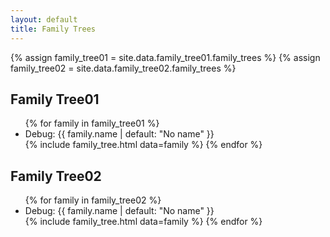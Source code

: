 ```yaml
---
layout: default
title: Family Trees
---
```


{% assign family_tree01 = site.data.family_tree01.family_trees %}
{% assign family_tree02 = site.data.family_tree02.family_trees %}

## Family Tree01
<ul>
  {% for family in family_tree01 %}
    <li>Debug: {{ family.name | default: "No name" }}</li>
    {% include family_tree.html data=family %}
  {% endfor %}
</ul>

## Family Tree02
<ul>
  {% for family in family_tree02 %}
    <li>Debug: {{ family.name | default: "No name" }}</li>
    {% include family_tree.html data=family %}
  {% endfor %}
</ul>